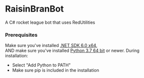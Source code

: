 # RaisinBranBot

A C# rocket league bot that uses RedUtilities

### Prerequisites
Make sure you've installed [.NET SDK 6.0 x64](https://dotnet.microsoft.com/download),  
AND make sure you've installed [Python 3.7 64 bit](https://www.python.org/ftp/python/3.7.3/python-3.7.3-amd64.exe) or newer. During installation:
   - Select "Add Python to PATH"
   - Make sure pip is included in the installation
